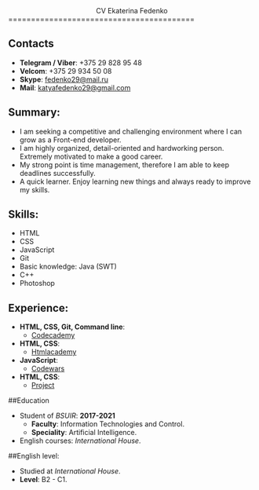 <center>CV Ekaterina Fedenko</center>
=========================================

Contacts
-----------------

* **Telegram / Viber**: +375 29 828 95 48
* **Velcom**: +375 29 934 50 08
* **Skype**: fedenko29@mail.ru
* **Mail**: katyafedenko29@gmail.com

## Summary:
* I am seeking a competitive and challenging environment where I can grow as a Front-end developer. 
* I am highly organized, detail-oriented and hardworking person. Extremely motivated to make a good career.
* My strong point is time management, therefore I am able to keep deadlines successfully.
* A quick learner. Enjoy learning new things and always ready to improve my skills. 

##  Skills:
* HTML
* CSS
* JavaScript
* Git
* Basic knowledge: Java (SWT)
* C++
* Photoshop

## Experience: ##
* **HTML, CSS, Git, Command line**:
    * [Codecademy](https://www.codecademy.com/users/katherine_fedenko/achievements)
* **HTML, CSS**:
    * [Htmlacademy](https://htmlacademy.ru/profile/id847533/achievements)
* **JavaScript**:
    * [Codewars](https://www.codewars.com/users/katherinefedenko)
* **HTML, CSS**:
    * [Project](https://github.com/katherinefedenko/LuxOptics)

##Education
* Student of _BSUIR_: **2017-2021**
    * **Faculty**: Information Technologies and Control.
    * **Speciality**: Artificial Intelligence.
* English courses: _International House_.

##English level:
* Studied at _International House_. 
* **Level**: B2 - C1.


 



